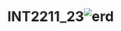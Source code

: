 # INT2211_23![erd](https://user-images.githubusercontent.com/94854018/204633719-5fe46af3-6a98-4b42-a196-c17cbeb125ed.png)
